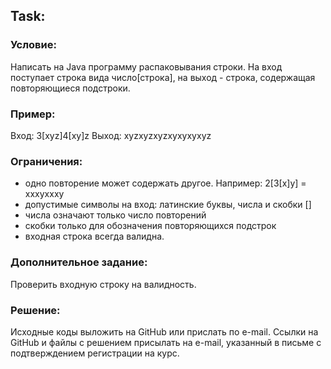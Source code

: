 ## Task:

### Условие: <br>
Написать на Java программу распаковывания строки. На вход поступает строка вида число[строка], на выход - строка, 
содержащая повторяющиеся подстроки.


### Пример: <br>

Вход: 3[xyz]4[xy]z
Выход: xyzxyzxyzxyxyxyxyz

### Ограничения: <br>

- одно повторение может содержать другое. Например: 2[3[x]y]  = xxxyxxxy
- допустимые символы на вход: латинские буквы, числа и скобки []
- числа означают только число повторений
- скобки только для обозначения повторяющихся подстрок
- входная строка всегда валидна.


### Дополнительное задание: <br>


Проверить входную строку на валидность.

### Решение: <br>

Исходные коды выложить на GitHub или прислать по e-mail. Ссылки на GitHub и файлы с решением присылать на e-mail, указанный в письме с подтверждением регистрации на курс.
